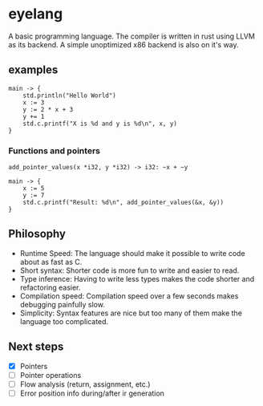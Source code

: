 # eyelang

A basic programming language. The compiler is written in rust using LLVM as its backend.
A simple unoptimized x86 backend is also on it's way.

## examples

```
main -> {
    std.println("Hello World")
    x := 3
    y := 2 * x + 3
    y += 1
    std.c.printf("X is %d and y is %d\n", x, y)
}
```

### Functions and pointers
```
add_pointer_values(x *i32, y *i32) -> i32: ~x + ~y

main -> {
    x := 5
    y := 7
    std.c.printf("Result: %d\n", add_pointer_values(&x, &y))
}
```

## Philosophy
- Runtime Speed: The language should make it possible to write code about as fast as C.
- Short syntax: Shorter code is more fun to write and easier to read.
- Type inference: Having to write less types makes the code shorter and refactoring easier.
- Compilation speed: Compilation speed over a few seconds makes debugging painfully slow.
- Simplicity: Syntax features are nice but too many of them make the language too complicated.

## Next steps
- [x] Pointers
- [ ] Pointer operations
- [ ] Flow analysis (return, assignment, etc.)
- [ ] Error position info during/after ir generation
